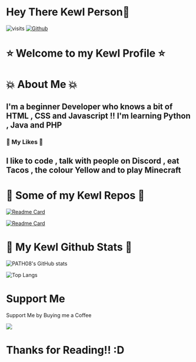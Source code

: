# Hey There Kewl Person:wave:

![visits](https://visitor-badge.glitch.me/badge?page_id=$PATH08.$PATH08)
[![Github](https://img.shields.io/github/followers/PATH08?label=Followers&style=social)](https://github.com/PATH08)

# :star: Welcome to my Kewl Profile :star:

# :boom: About Me :boom:
## I'm a beginner Developer who knows a bit of HTML , CSS and Javascript !! I'm learning  Python , Java and PHP 

### :gem: My Likes :gem:
## I like to code , talk with people on Discord , eat Tacos , the colour Yellow and to play Minecraft

# :cake: Some of my Kewl Repos :cake:

[![Readme Card](https://github-readme-stats.vercel.app/api/pin/?username=PATH08&repo=PATH08.github.io&theme=omni&show_owner=true)](https://github.com/PATH08/PATH08.github.io)

[![Readme Card](https://github-readme-stats.vercel.app/api/pin/?username=PATH08&repo=AyyOrange&theme=omni&show_owner=true)](https://github.com/PATH08/AyyOrange)



# :fish_cake: My Kewl Github Stats :fish_cake:
![PATH08's GitHub stats](https://github-readme-stats.vercel.app/api?username=PATH08&theme=omni&show_icons=true)

![Top Langs](https://github-readme-stats.vercel.app/api/top-langs/?username=PATH08&layout=compact&theme=omni)




# Support Me

Support Me by Buying me a Coffee

<a href="https://www.buymeacoffee.com/path08"><img src="https://img.buymeacoffee.com/button-api/?text=Buy me a coffee&emoji=&slug=path08&button_colour=FFDD00&font_colour=000000&font_family=Cookie&outline_colour=000000&coffee_colour=ffffff"></a>

# Thanks for Reading!! :D
